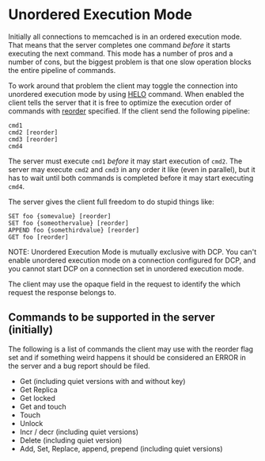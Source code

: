 # Unordered Execution Mode

Initially all connections to memcached is in an ordered execution
mode. That means that the server completes one command _before_ it
starts executing the next command. This mode has a number of pros and
a number of cons, but the biggest problem is that one slow operation
blocks the entire pipeline of commands.

To work around that problem the client may toggle the connection into
unordered execution mode by using [HELO](BinaryProtocol.md#0x1f-helo)
command. When enabled the client tells the server that it is free
to optimize the execution order of commands with
[reorder](BinaryProtocol.md#request-header-with-flexible-framing-extras")
specified. If the client send the following pipeline:

    cmd1
    cmd2 [reorder]
    cmd3 [reorder]
    cmd4
    
The server must execute `cmd1` _before_ it may start execution of
`cmd2`. The server may execute `cmd2` and `cmd3` in any order it
like (even in parallel), but it has to wait until both commands is
completed before it may start executing `cmd4`.

The server gives the client full freedom to do stupid things like:

    SET foo {somevalue} [reorder]
    SET foo {someothervalue} [reorder]
    APPEND foo {somethirdvalue} [reorder]
    GET foo [reorder]

NOTE: Unordered Execution Mode is mutually exclusive with DCP. You
can't enable unordered execution mode on a connection configured for
DCP, and you cannot start DCP on a connection set in unordered execution
mode.

The client may use the opaque field in the request to identify the
which request the response belongs to.

## Commands to be supported in the server (initially)

The following is a list of commands the client may use
with the reorder flag set and if something weird happens
it should be considered an ERROR in the server and a bug
report should be filed.

* Get (including quiet versions with and without key)
* Get Replica
* Get locked
* Get and touch
* Touch
* Unlock
* Incr / decr (including quiet versions)
* Delete (including quiet version)
* Add, Set, Replace, append, prepend (including quiet versions)
